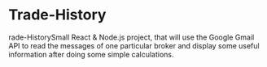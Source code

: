 # Trade-History
rade-HistorySmall React &amp; Node.js project, that will use the Google Gmail API to read the messages of one particular broker and display some useful information after doing some simple calculations.

